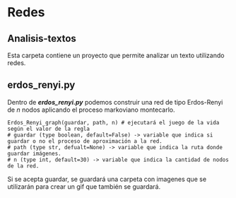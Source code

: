 # Redes

## Analisis-textos

Esta carpeta contiene un proyecto que permite analizar un texto utilizando redes.

## erdos_renyi.py

Dentro de ***erdos_renyi.py*** podemos construir una red de tipo Erdos-Renyi de $n$ nodos aplicando el proceso markoviano montecarlo.

```{python}
Erdos_Renyi_graph(guardar, path, n) # ejecutará el juego de la vida según el valor de la regla
# guardar (type boolean, default=False) -> variable que indica si guardar o no el proceso de aproximación a la red.
# path (type str, defualt=None) -> variable que indica la ruta donde guardar imágenes.
# n (type int, default=30) -> variable que indica la cantidad de nodos de la red.
```

Si se acepta guardar, se guardará una carpeta con imagenes que se utilizarán para crear un gif que también se guardará.
